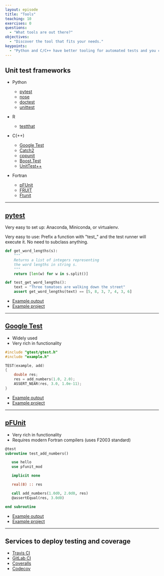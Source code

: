 ```yaml
---
layout: episode
title: "Tools"
teaching: 10
exercises: 0
questions:
  - "What tools are out there?"
objectives:
  - "Discover the tool that fits your needs."
keypoints:
  - "Python and C/C++ have better tooling for automated tests and you can use those also for Fortran projects (via `iso_c_binding`)."
---
```


## Unit test frameworks

- Python
    - [pytest](http://doc.pytest.org)
    - [nose](http://nose.readthedocs.io)
    - [doctest](https://docs.python.org/2/library/doctest.html)
    - [unittest](https://docs.python.org/2/library/unittest.html)

- R
    - [testthat](https://github.com/hadley/testthat)

- C(++)
    - [Google Test](https://github.com/google/googletest)
    - [Catch2](http://catch-lib.net)
    - [cppunit](https://freedesktop.org/wiki/Software/cppunit/)
    - [Boost.Test](http://www.boost.org/doc/libs/1_62_0/libs/test/doc/html/index.html)
    - [UnitTest++](http://unittest-cpp.github.io)

- Fortran
    - [pFUnit](https://sourceforge.net/projects/pfunit/)
    - [FRUIT](https://sourceforge.net/projects/fortranxunit/)
    - [Ftunit](http://flibs.sourceforge.net/ftnunit.html)

---

## [pytest](http://doc.pytest.org)

Very easy to set up: Anaconda, Miniconda, or virtualenv.

Very easy to use: Prefix a function with "test\_" and the test runner will execute it.
No need to subclass anything.

```python
def get_word_lengths(s):
    """
    Returns a list of integers representing
    the word lengths in string s.
    """
    return [len(w) for w in s.split()]

def test_get_word_lengths():
    text = "Three tomatoes are walking down the street"
    assert get_word_lengths(text) == [5, 8, 3, 7, 4, 3, 6]
```

- [Example output](https://travis-ci.org/bast/pytest-demo/builds/104182942)
- [Example project](https://github.com/bast/pytest-demo)

---

## [Google Test](https://github.com/google/googletest)

- Widely used
- Very rich in functionality

```cpp
#include "gtest/gtest.h"
#include "example.h"

TEST(example, add)
{
    double res;
    res = add_numbers(1.0, 2.0);
    ASSERT_NEAR(res, 3.0, 1.0e-11);
}
```

- [Example output](https://travis-ci.org/bast/gtest-demo/builds/104190982)
- [Example project](https://github.com/bast/gtest-demo)

---

## [pFUnit](https://sourceforge.net/projects/pfunit/)

- Very rich in functionality
- Requires modern Fortran compilers (uses F2003 standard)

```fortran
@test
subroutine test_add_numbers()

   use hello
   use pfunit_mod

   implicit none

   real(8) :: res

   call add_numbers(1.0d0, 2.0d0, res)
   @assertEqual(res, 3.0d0)

end subroutine
```

- [Example output](https://travis-ci.org/bast/pfunit-demo/builds/104193675)
- [Example project](https://github.com/bast/pfunit-demo)

---

## Services to deploy testing and coverage

- [Travis CI](https://travis-ci.org)
- [GitLab CI](https://about.gitlab.com/features/gitlab-ci-cd/)
- [Coveralls](https://coveralls.io)
- [Codecov](https://codecov.io)
